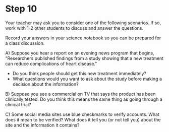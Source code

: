 # Step 10

Your teacher may ask you to consider one of the following scenarios. If so, work with 1-2 other students to discuss and answer the questions. 

Record your answers in your science notebook so you can be prepared for a class discussion.

A) Suppose you hear a report on an evening news program that begins, "Researchers published findings from a study showing that a new treatment can reduce complications of heart disease."
- Do you think people should get this new treatment immediately?
- What questions would you want to ask about the study before making a decision about the information?

B) Suppose you see a commercial on TV that says the product has been clinically tested. Do you think this means the same thing as going through a clinical trial? 

C) Some social media sites use blue checkmarks to verify accounts. What does it mean to be verified? What does it tell you (or not tell you) about the site and the information it contains?